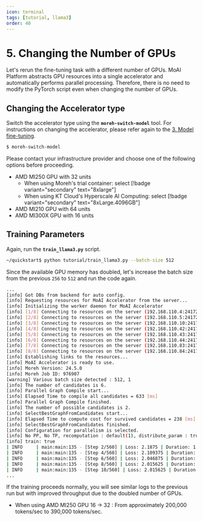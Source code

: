```yaml
---
icon: terminal
tags: [tutorial, llama3]
order: 40
---
```


# 5. Changing the Number of GPUs

Let's rerun the fine-tuning task with a different number of GPUs. MoAI Platform abstracts GPU resources into a single accelerator and automatically performs parallel processing. Therefore, there is no need to modify the PyTorch script even when changing the number of GPUs.


## Changing the Accelerator type

Switch the accelerator type using the **`moreh-switch-model`** tool. For instructions on changing the accelerator, please refer again to the [3. Model fine-tuning](3_fine_tuning.md).

```bash
$ moreh-switch-model
```

Please contact your infrastructure provider and choose one of the following options before proceeding.  

- AMD MI250 GPU with 32 units
    - When using Moreh's trial container: select [!badge variant="secondary" text="8xlarge"]
    - When using KT Cloud's Hyperscale AI Computing: select [!badge variant="secondary" text="8xLarge.4096GB"]
- AMD MI210 GPU with 64 units
- AMD MI300X GPU with 16 units


## Training Parameters
Again, run the **`train_llama3.py`** script.

```bash
~/quickstart$ python tutorial/train_llama3.py --batch-size 512
```

Since the available GPU memory has doubled, let's increase the batch size from the previous `256` to `512` and run the code again.



```bash
...
[info] Got DBs from backend for auto config.
[info] Requesting resources for MoAI Accelerator from the server...
[info] Initializing the worker daemon for MoAI Accelerator
[info] [1/8] Connecting to resources on the server (192.168.110.4:24172)...
[info] [2/8] Connecting to resources on the server (192.168.110.5:24172)...
[info] [3/8] Connecting to resources on the server (192.168.110.10:24172)...
[info] [4/8] Connecting to resources on the server (192.168.110.42:24172)...
[info] [5/8] Connecting to resources on the server (192.168.110.43:24172)...
[info] [6/8] Connecting to resources on the server (192.168.110.44:24172)...
[info] [7/8] Connecting to resources on the server (192.168.110.83:24172)...
[info] [8/8] Connecting to resources on the server (192.168.110.84:24172)...
[info] Establishing links to the resources...
[info] MoAI Accelerator is ready to use.
[info] Moreh Version: 24.5.0
[info] Moreh Job ID: 976907
[warning] Various batch size detected : 512, 1
[info] The number of candidates is 6.
[info] Parallel Graph Compile start...
[info] Elapsed Time to compile all candidates = 633 [ms]
[info] Parallel Graph Compile finished.
[info] The number of possible candidates is 2.
[info] SelectBestGraphFromCandidates start...
[info] Elapsed Time to compute cost for survived candidates = 238 [ms]
[info] SelectBestGraphFromCandidates finished.
[info] Configuration for parallelism is selected.
[info] No PP, No TP, recomputation : default(1), distribute_param : true, distribute_low_prec_param : false
[info] train: true
| INFO     | main:main:135 - [Step 2/560] | Loss: 2.1875 | Duration: 1.89 | Throughput: 276803.38 tokens/sec
| INFO     | main:main:135 - [Step 4/560] | Loss: 2.109375 | Duration: 1.40 | Throughput: 375362.04 tokens/sec
| INFO     | main:main:135 - [Step 6/560] | Loss: 2.046875 | Duration: 1.16 | Throughput: 450234.51 tokens/sec
| INFO     | main:main:135 - [Step 8/560] | Loss: 2.015625 | Duration: 1.35 | Throughput: 387487.33 tokens/sec
| INFO     | main:main:135 - [Step 10/560] | Loss: 2.015625 | Duration: 1.33 | Throughput: 393661.22 tokens/sec
...
```

If the training proceeds normally, you will see similar logs to the previous run but with improved throughput due to the doubled number of GPUs.

- When using AMD MI250 GPU 16 → 32 : From approximately 200,000 tokens/sec to 390,000 tokens/sec.

